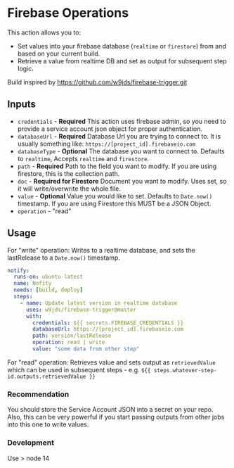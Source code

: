 # Firebase Operations

This action allows you to: 
- Set values into your firebase database (`realtime` or `firestore`) from and based on your current build.
- Retrieve a value from realtime DB and set as output for subsequent step logic.

Build inspired by https://github.com/w9jds/firebase-trigger.git

## Inputs

* `credentials` - **Required** This action uses firebase admin, so you need to provide a service account json object for proper authentication.
* `databaseUrl` - **Required** Database Url you are trying to connect to. It is usually something like: `https://[project_id].firebaseio.com`
* `databaseType` - **Optional** The database you want to connect to. Defaults to `realtime`, Accepts `realtime` and `firestore`.
* `path` - **Required** Path to the field you want to modify. If you are using firestore, this is the collection path.
* `doc` - **Required for Firestore** Document you want to modify. Uses set, so it will write/overwrite the whole file.
* `value` - **Optional** Value you would like to set. Defaults to `Date.now()` timestamp. If you are using Firestore this MUST be a JSON Object.
* `operation` - "read"

## Usage

For "write" operation: Writes to a realtime database, and sets the lastRelease to a `Date.now()` timestamp.

```yaml
notify:
  runs-on: ubuntu-latest
  name: Nofity
  needs: [build, deploy]
  steps:
    - name: Update latest version in realtime database
      uses: w9jds/firebase-trigger@master
      with:
        credentials: ${{ secrets.FIREBASE_CREDENTIALS }}
        databaseUrl: https://[project_id].firebaseio.com
        path: version/lastRelease
        operation: read | write
        value: "some data from other step"
```

For "read" operation: Retrieves value and sets output as `retrievedValue` which can be used in subsequent steps - e.g. `${{ steps.whatever-step-id.outputs.retrievedValue }}`

### Recommendation

You should store the Service Account JSON into a secret on your repo. Also, this can be very powerful if you start passing outputs from other jobs into this one to write values.


### Development
Use > node 14
